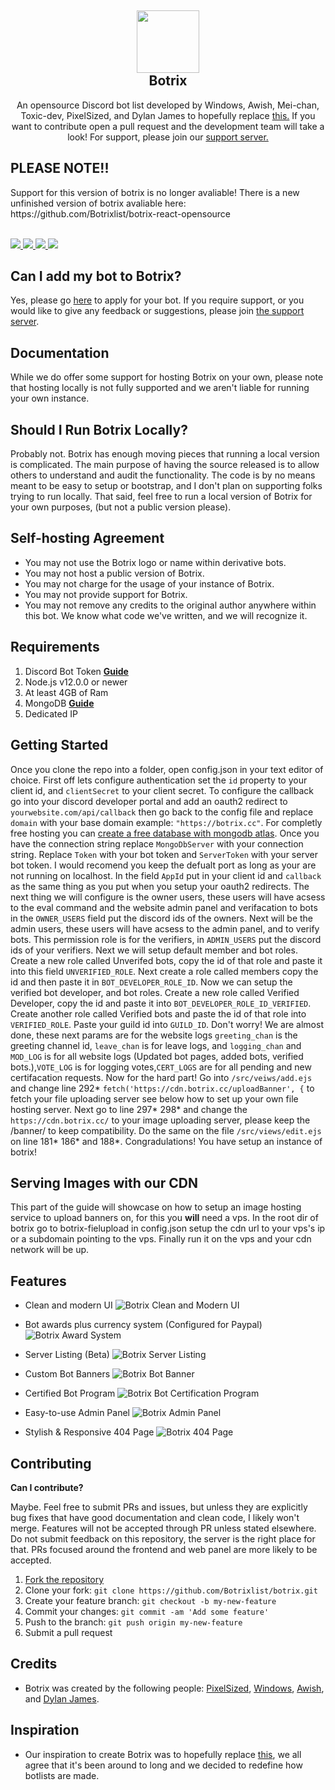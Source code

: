 <h2 align='center'>
  <img src="https://camo.githubusercontent.com/32cda55c5940c9fb06146df41452eec9bcd059c8e6b3d7e7766943b07d8c82ed/68747470733a2f2f63646e2e646973636f72646170702e636f6d2f6174746163686d656e74732f3734373630323939393033353136363831302f3735373833383639373038303136303335362f6c6f676f5f776f5f6261636b67726f756e642e706e67" height='100px' width='100px' />
<br>
Botrix </h2>
  <p align="center">
An opensource Discord bot list developed by Windows, Awish, Mei-chan, Toxic-dev, PixelSized, and Dylan James to hopefully replace <a href='https://github.com/Sank6/Discord-Bot-List'>this.</a> If you want to contribute open a pull request and the development team will take a look! For support, please join our <a href='https://botric.cc/join'>support server.</a>     <h2>PLEASE NOTE!!</h2>
    <p>Support for this version of botrix is no longer avaliable! There is a new unfinished version of botrix avaliable here: https://github.com/Botrixlist/botrix-react-opensource </p>
  <br>
        <a href="https://botrix.cc">
      <img src="https://img.shields.io/badge/Website:-Botrix.cc%20%E2%86%92-gray.svg?colorA=655BE1&colorB=4F44D6&style=for-the-badge"/>
    </a>
        <a href="https://botrix.cc/join">
      <img src="https://img.shields.io/badge/Maintained%20by:-The Botrix Team%20%E2%86%92-gray.svg?colorA=655BE1&colorB=4F44D6&style=for-the-badge"/>
    </a>
          <a href="https://botrix.cc/">
      <img src="https://img.shields.io/badge/Library:-Discord.js & ExpressJS%20%E2%86%92-gray.svg?colorA=655BE1&colorB=4F44D6&style=for-the-badge"/>
    </a>
            <a href="https://botrix.cc/join">
      <img src="https://img.shields.io/badge/Support:-Discord Server%20%E2%86%92-gray.svg?colorA=655BE1&colorB=4F44D6&style=for-the-badge"/>
    </a>
    </p>

<h2>Can I add my bot to Botrix?</h2>

Yes, please go [here](https://botrix.cc/add) to apply for your bot. If you require support, or you would like to give any feedback or suggestions, please join [the support server](https://botrix.cc/join).

<h2> Documentation </h2>

While we do offer some support for hosting Botrix on your own, please note that hosting locally is not fully supported and we aren't liable for running your own instance.

<h2> Should I Run Botrix Locally? </h2>

Probably not. Botrix has enough moving pieces that running a local version is complicated. The main purpose of having the source released is to allow others to understand and audit the functionality. The code is by no means meant to be easy to setup or bootstrap, and I don't plan on supporting folks trying to run locally. That said, feel free to run a local version of Botrix for your own purposes, (but not a public version please).

<h2> Self-hosting Agreement </h2>

- You may not use the Botrix logo or name within derivative bots.
- You may not host a public version of Botrix.
- You may not charge for the usage of your instance of Botrix.
- You may not provide support for Botrix.
- You may not remove any credits to the original author anywhere within this bot. We know what code we've written, and we will recognize it.

<h2> Requirements </h2>

1. Discord Bot Token **[Guide](https://discordjs.guide/preparations/setting-up-a-bot-application.html#creating-your-bot)**
2. Node.js v12.0.0 or newer
3. At least 4GB of Ram
4. MongoDB **[Guide](https://docs.atlas.mongodb.com/tutorial/deploy-free-tier-cluster/)**
5. Dedicated IP

<h2> Getting Started </h2>

Once you clone the repo into a folder, open config.json in your text editor of choice.
First off lets configure authentication set the `id` property to your client id, and `clientSecret` to your client secret.
To configure the callback go into your discord developer portal and add an oauth2 redirect to `yourwebsite.com/api/callback` then go back to the config file and replace `domain` with your base domain example: `"https://botrix.cc"`. For completly free hosting you can [create a free database with mongodb atlas](https://www.mongodb.com/try). Once you have the connection string replace `MongoDbServer` with your connection string. Replace `Token` with your bot token and `ServerToken` with your server bot token. I would recomend you keep the defualt port as long as your are not running on localhost. In the field `AppId` put in your client id and `callback` as the same thing as you put when you setup your oauth2 redirects.
The next thing we will configure is the owner users, these users will have acsess to the eval command and the website admin panel and verifacation to bots in the `OWNER_USERS` field put the discord ids of the owners. Next will be the admin users, these users will have acsess to the admin panel, and to verify bots. This permission role is for the verifiers, in `ADMIN_USERS` put the discord ids of your verifiers. Next we will setup default member and bot roles. Create a new role called Unverifed bots, copy the id of that role and paste it into this field `UNVERIFIED_ROLE`. Next create a role called members copy the id and then paste it in `BOT_DEVELOPER_ROLE_ID`. Now we can setup the verified bot developer, and bot roles. Create a new role called Verified Developer, copy the id and paste it into `BOT_DEVELOPER_ROLE_ID_VERIFIED`. Create another role called Verified bots and paste the id of that role into `VERIFIED_ROLE`. Paste your guild id into `GUILD_ID`. Don't worry! We are almost done, these next params are for the website logs `greeting_chan` is the greeting channel id, `leave_chan` is for leave logs, and `logging_chan` and `MOD_LOG` is for all website logs (Updated bot pages, added bots, verified bots.),`VOTE_LOG` is for logging votes,`CERT_LOGS` are for all pending and new certifacation requests. Now for the hard part! Go into `/src/veiws/add.ejs` and change line 292* `fetch('https://cdn.botrix.cc/uploadBanner', {` to fetch your file uploading server see below how to set up your own file hosting server. Next go to line 297* 298\* and change the `https://cdn.botrix.cc/` to your image uploading server, please keep the /banner/ to keep compatibility. Do the same on the file `/src/views/edit.ejs` on line 181\* 186\* and 188\*. Congradulations! You have setup an instance of botrix!

<h2> Serving Images with our CDN </h2>

This part of the guide will showcase on how to setup an image hosting service to upload banners on, for this you **will** need a vps. In the root dir of botrix go to botrix-fielupload
in config.json setup the cdn url to your vps's ip or a subdomain pointing to the vps. Finally run it on the vps and your cdn network will be up.

<h2> Features </h2>

- Clean and modern UI
![Botrix Clean and Modern UI](https://i.imgur.com/AK1cTYv.png)

- Bot awards plus currency system (Configured for Paypal)
![Botrix Award System](https://i.imgur.com/1fqoGsm.png)

- Server Listing (Beta)
![Botrix Server Listing](https://i.imgur.com/OyFsH6d.png)

- Custom Bot Banners
![Botrix Bot Banner](https://i.imgur.com/hgTJhGi.png)

- Certified Bot Program
![Botrix Bot Certification Program](https://i.imgur.com/xYmHg6k.png)

- Easy-to-use Admin Panel
![Botrix Admin Panel](https://i.imgur.com/RazPeYV.png)

- Stylish & Responsive 404 Page
![Botrix 404 Page](https://i.imgur.com/PcfjLGA.png)


<h2> Contributing </h2>

**Can I contribute?**

Maybe. Feel free to submit PRs and issues, but unless they are explicitly bug fixes that have good documentation and clean code, I likely won't merge. Features will not be accepted through PR unless stated elsewhere. Do not submit feedback on this repository, the server is the right place for that. PRs focused around the frontend and web panel are more likely to be accepted.

1. [Fork the repository](https://github.com/Botrixlist/botrix/fork)
2. Clone your fork: `git clone https://github.com/Botrixlist/botrix.git`
3. Create your feature branch: `git checkout -b my-new-feature`
4. Commit your changes: `git commit -am 'Add some feature'`
5. Push to the branch: `git push origin my-new-feature`
6. Submit a pull request

<h2> Credits </h2>

- Botrix was created by the following people: [PixelSized](https://github.com/PixelSized), [Windows](https://github.com/WindowsCmd), [Awish](https://github.com/Awish-Senpai), and [Dylan James](https://github.com/dylanjamesdev).

<h2> Inspiration </h2>

- Our inspiration to create Botrix was to hopefully replace [this](https://github.com/Sank6/Discord-Bot-List), we all agree that it's been around to long and we decided to redefine how botlists are made. 
